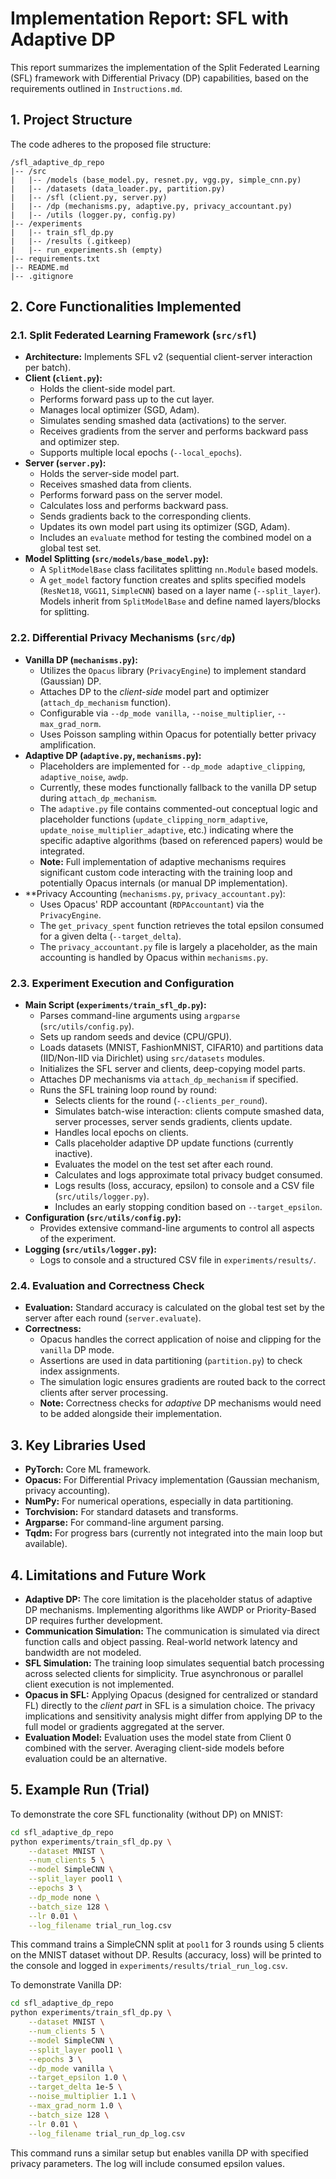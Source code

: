 # Implementation Report: SFL with Adaptive DP

This report summarizes the implementation of the Split Federated Learning (SFL) framework with Differential Privacy (DP) capabilities, based on the requirements outlined in `Instructions.md`.

## 1. Project Structure

The code adheres to the proposed file structure:

```plaintext
/sfl_adaptive_dp_repo
|-- /src
|   |-- /models (base_model.py, resnet.py, vgg.py, simple_cnn.py)
|   |-- /datasets (data_loader.py, partition.py)
|   |-- /sfl (client.py, server.py)
|   |-- /dp (mechanisms.py, adaptive.py, privacy_accountant.py)
|   |-- /utils (logger.py, config.py)
|-- /experiments
|   |-- train_sfl_dp.py
|   |-- /results (.gitkeep)
|   |-- run_experiments.sh (empty)
|-- requirements.txt
|-- README.md
|-- .gitignore
```

## 2. Core Functionalities Implemented

### 2.1. Split Federated Learning Framework (`src/sfl`)

*   **Architecture:** Implements SFL v2 (sequential client-server interaction per batch).
*   **Client (`client.py`):**
    *   Holds the client-side model part.
    *   Performs forward pass up to the cut layer.
    *   Manages local optimizer (SGD, Adam).
    *   Simulates sending smashed data (activations) to the server.
    *   Receives gradients from the server and performs backward pass and optimizer step.
    *   Supports multiple local epochs (`--local_epochs`).
*   **Server (`server.py`):**
    *   Holds the server-side model part.
    *   Receives smashed data from clients.
    *   Performs forward pass on the server model.
    *   Calculates loss and performs backward pass.
    *   Sends gradients back to the corresponding clients.
    *   Updates its own model part using its optimizer (SGD, Adam).
    *   Includes an `evaluate` method for testing the combined model on a global test set.
*   **Model Splitting (`src/models/base_model.py`):**
    *   A `SplitModelBase` class facilitates splitting `nn.Module` based models.
    *   A `get_model` factory function creates and splits specified models (`ResNet18`, `VGG11`, `SimpleCNN`) based on a layer name (`--split_layer`). Models inherit from `SplitModelBase` and define named layers/blocks for splitting.

### 2.2. Differential Privacy Mechanisms (`src/dp`)

*   **Vanilla DP (`mechanisms.py`):**
    *   Utilizes the `Opacus` library (`PrivacyEngine`) to implement standard (Gaussian) DP.
    *   Attaches DP to the *client-side* model part and optimizer (`attach_dp_mechanism` function).
    *   Configurable via `--dp_mode vanilla`, `--noise_multiplier`, `--max_grad_norm`.
    *   Uses Poisson sampling within Opacus for potentially better privacy amplification.
*   **Adaptive DP (`adaptive.py`, `mechanisms.py`):**
    *   Placeholders are implemented for `--dp_mode adaptive_clipping`, `adaptive_noise`, `awdp`.
    *   Currently, these modes functionally fallback to the vanilla DP setup during `attach_dp_mechanism`.
    *   The `adaptive.py` file contains commented-out conceptual logic and placeholder functions (`update_clipping_norm_adaptive`, `update_noise_multiplier_adaptive`, etc.) indicating where the specific adaptive algorithms (based on referenced papers) would be integrated.
    *   **Note:** Full implementation of adaptive mechanisms requires significant custom code interacting with the training loop and potentially Opacus internals (or manual DP implementation).
*   **Privacy Accounting (`mechanisms.py`, `privacy_accountant.py`):
    *   Uses Opacus' RDP accountant (`RDPAccountant`) via the `PrivacyEngine`.
    *   The `get_privacy_spent` function retrieves the total epsilon consumed for a given delta (`--target_delta`).
    *   The `privacy_accountant.py` file is largely a placeholder, as the main accounting is handled by Opacus within `mechanisms.py`.

### 2.3. Experiment Execution and Configuration

*   **Main Script (`experiments/train_sfl_dp.py`):**
    *   Parses command-line arguments using `argparse` (`src/utils/config.py`).
    *   Sets up random seeds and device (CPU/GPU).
    *   Loads datasets (MNIST, FashionMNIST, CIFAR10) and partitions data (IID/Non-IID via Dirichlet) using `src/datasets` modules.
    *   Initializes the SFL server and clients, deep-copying model parts.
    *   Attaches DP mechanisms via `attach_dp_mechanism` if specified.
    *   Runs the SFL training loop round by round:
        *   Selects clients for the round (`--clients_per_round`).
        *   Simulates batch-wise interaction: clients compute smashed data, server processes, server sends gradients, clients update.
        *   Handles local epochs on clients.
        *   Calls placeholder adaptive DP update functions (currently inactive).
        *   Evaluates the model on the test set after each round.
        *   Calculates and logs approximate total privacy budget consumed.
        *   Logs results (loss, accuracy, epsilon) to console and a CSV file (`src/utils/logger.py`).
        *   Includes an early stopping condition based on `--target_epsilon`.
*   **Configuration (`src/utils/config.py`):**
    *   Provides extensive command-line arguments to control all aspects of the experiment.
*   **Logging (`src/utils/logger.py`):**
    *   Logs to console and a structured CSV file in `experiments/results/`.

### 2.4. Evaluation and Correctness Check

*   **Evaluation:** Standard accuracy is calculated on the global test set by the server after each round (`server.evaluate`).
*   **Correctness:**
    *   Opacus handles the correct application of noise and clipping for the `vanilla` DP mode.
    *   Assertions are used in data partitioning (`partition.py`) to check index assignments.
    *   The simulation logic ensures gradients are routed back to the correct clients after server processing.
    *   **Note:** Correctness checks for *adaptive* DP mechanisms would need to be added alongside their implementation.

## 3. Key Libraries Used

*   **PyTorch:** Core ML framework.
*   **Opacus:** For Differential Privacy implementation (Gaussian mechanism, privacy accounting).
*   **NumPy:** For numerical operations, especially in data partitioning.
*   **Torchvision:** For standard datasets and transforms.
*   **Argparse:** For command-line argument parsing.
*   **Tqdm:** For progress bars (currently not integrated into the main loop but available).

## 4. Limitations and Future Work

*   **Adaptive DP:** The core limitation is the placeholder status of adaptive DP mechanisms. Implementing algorithms like AWDP or Priority-Based DP requires further development.
*   **Communication Simulation:** The communication is simulated via direct function calls and object passing. Real-world network latency and bandwidth are not modeled.
*   **SFL Simulation:** The training loop simulates sequential batch processing across selected clients for simplicity. True asynchronous or parallel client execution is not implemented.
*   **Opacus in SFL:** Applying Opacus (designed for centralized or standard FL) directly to the *client part* in SFL is a simulation choice. The privacy implications and sensitivity analysis might differ from applying DP to the full model or gradients aggregated at the server.
*   **Evaluation Model:** Evaluation uses the model state from Client 0 combined with the server. Averaging client-side models before evaluation could be an alternative.

## 5. Example Run (Trial)

To demonstrate the core SFL functionality (without DP) on MNIST:

```bash
cd sfl_adaptive_dp_repo
python experiments/train_sfl_dp.py \
    --dataset MNIST \
    --num_clients 5 \
    --model SimpleCNN \
    --split_layer pool1 \
    --epochs 3 \
    --dp_mode none \
    --batch_size 128 \
    --lr 0.01 \
    --log_filename trial_run_log.csv
```

This command trains a SimpleCNN split at `pool1` for 3 rounds using 5 clients on the MNIST dataset without DP. Results (accuracy, loss) will be printed to the console and logged in `experiments/results/trial_run_log.csv`.

To demonstrate Vanilla DP:

```bash
cd sfl_adaptive_dp_repo
python experiments/train_sfl_dp.py \
    --dataset MNIST \
    --num_clients 5 \
    --model SimpleCNN \
    --split_layer pool1 \
    --epochs 3 \
    --dp_mode vanilla \
    --target_epsilon 1.0 \
    --target_delta 1e-5 \
    --noise_multiplier 1.1 \
    --max_grad_norm 1.0 \
    --batch_size 128 \
    --lr 0.01 \
    --log_filename trial_run_dp_log.csv
```
This command runs a similar setup but enables vanilla DP with specified privacy parameters. The log will include consumed epsilon values. 